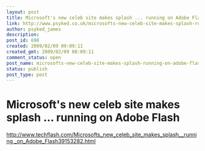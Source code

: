 ```yaml
---
layout: post
title: Microsoft's new celeb site makes splash ... running on Adobe Flash
link: http://www.psyked.co.uk/microsofts-new-celeb-site-makes-splash-running-on-adobe-flash/
author: psyked_james
description: 
post_id: 698
created: 2009/02/09 09:09:11
created_gmt: 2009/02/09 08:09:11
comment_status: open
post_name: microsofts-new-celeb-site-makes-splash-running-on-adobe-flash
status: publish
post_type: post
---
```


# Microsoft's new celeb site makes splash ... running on Adobe Flash

[http://www.techflash.com/Microsofts_new_celeb_site_makes_splash__running _on_Adobe_Flash39153282.html](http://www.techflash.com/Microsofts_new_celeb_site_makes_splash__running_on_Adobe_Flash39153282.html)
